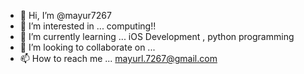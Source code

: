 - 👋 Hi, I’m @mayur7267
- 👀 I’m interested in ... computing!!
- 🌱 I’m currently learning ... iOS Development , python programming
- 💞️ I’m looking to collaborate on ...
- 📫 How to reach me ... mayurl.7267@gmail.com

<!---
mayur7267/mayur7267 is a ✨ special ✨ repository because its `README.md` (this file) appears on your GitHub profile.
You can click the Preview link to take a look at your changes.
--->
